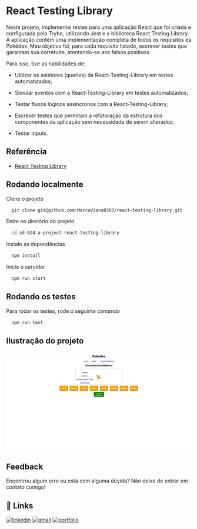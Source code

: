 
# React Testing Library

Neste projeto, implementei testes para uma aplicação React que foi criada e configurada pela Trybe, utilizando Jest e a biblioteca React Testing Library.
A aplicação contém uma implementação completa de todos os requisitos da Pokédex. Meu objetivo foi, para cada requisito listado, escrever testes que garantam sua corretude, atentando-se aos falsos positivos.

Para isso, tive as habilidades de:

  * Utilizar os seletores (queries) da React-Testing-Library em testes automatizados;

  * Simular eventos com a React-Testing-Library em testes automatizados;

  * Testar fluxos lógicos assíncronos com a React-Testing-Library;

  * Escrever testes que permitam a refatoração da estrutura dos componentes da aplicação sem necessidade de serem alterados;

  * Testar inputs.



## Referência

 - [React Testing Library](https://testing-library.com/docs/react-testing-library/intro/)


## Rodando localmente

Clone o projeto

```bash
  git clone git@github.com:MarcoViana0303/react-testing-library.git
```

Entre no diretório do projeto

```bash
  cd sd-024-a-project-react-testing-library
```

Instale as dependências

```bash
  npm install
```

Inicie o servidor

```bash
  npm run start
```


## Rodando os testes

Para rodar os testes, rode o seguinte comando

```bash
  npm run test
```

## Ilustração do projeto
![Projeto Tryunfo](./imagem-projeto.png)

## Feedback

Encontrou algum erro ou está com alguma dúvida? Não deixe de entrar em contato comigo!


## 🔗 Links
[![linkedin](https://img.shields.io/badge/linkedin-0A66C2?style=for-the-badge&logo=linkedin&logoColor=white)](https://www.linkedin.com/in/marco-viana2022/)
[![gmail](https://img.shields.io/badge/Gmail-D14836?style=for-the-badge&logo=gmail&logoColor=white)](https://marcoviana.dev@gmail.com/)
[![portfolio](https://img.shields.io/badge/my_portfolio-000?style=for-the-badge&logo=ko-fi&logoColor=white)](https://marcoviana-dev.vercel.app/)

